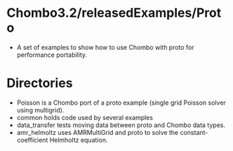 # Chombo3.2/releasedExamples/Proto
* A set of examples to show how to use Chombo with proto for performance portability.

# Directories
* Poisson is a Chombo port of a proto example (single grid Poisson solver using multigrid).
* common holds code used by several examples
* data_transfer tests moving data between proto and Chombo data types.
* amr_helmoltz uses AMRMultiGrid and proto to solve the constant-coefficient Helmholtz equation.
